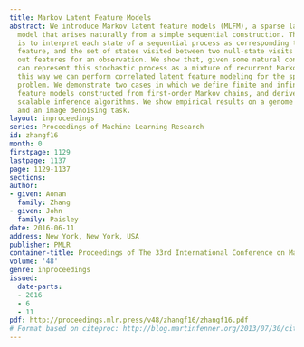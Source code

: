 ```yaml
---
title: Markov Latent Feature Models
abstract: We introduce Markov latent feature models (MLFM), a sparse latent feature
  model that arises naturally from a simple sequential construction. The key idea
  is to interpret each state of a sequential process as corresponding to a latent
  feature, and the set of states visited between two null-state visits as picking
  out features for an observation. We show that, given some natural constraints, we
  can represent this stochastic process as a mixture of recurrent Markov chains. In
  this way we can perform correlated latent feature modeling for the sparse coding
  problem. We demonstrate two cases in which we define finite and infinite latent
  feature models constructed from first-order Markov chains, and derive their associated
  scalable inference algorithms. We show empirical results on a genome analysis task
  and an image denoising task.
layout: inproceedings
series: Proceedings of Machine Learning Research
id: zhangf16
month: 0
firstpage: 1129
lastpage: 1137
page: 1129-1137
sections: 
author:
- given: Aonan
  family: Zhang
- given: John
  family: Paisley
date: 2016-06-11
address: New York, New York, USA
publisher: PMLR
container-title: Proceedings of The 33rd International Conference on Machine Learning
volume: '48'
genre: inproceedings
issued:
  date-parts:
  - 2016
  - 6
  - 11
pdf: http://proceedings.mlr.press/v48/zhangf16/zhangf16.pdf
# Format based on citeproc: http://blog.martinfenner.org/2013/07/30/citeproc-yaml-for-bibliographies/
---
```

